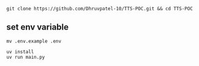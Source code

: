 ```
git clone https://github.com/Dhruvpatel-10/TTS-POC.git && cd TTS-POC
```

## set env variable
```env
mv .env.example .env
```

```uv
uv install
uv run main.py
```